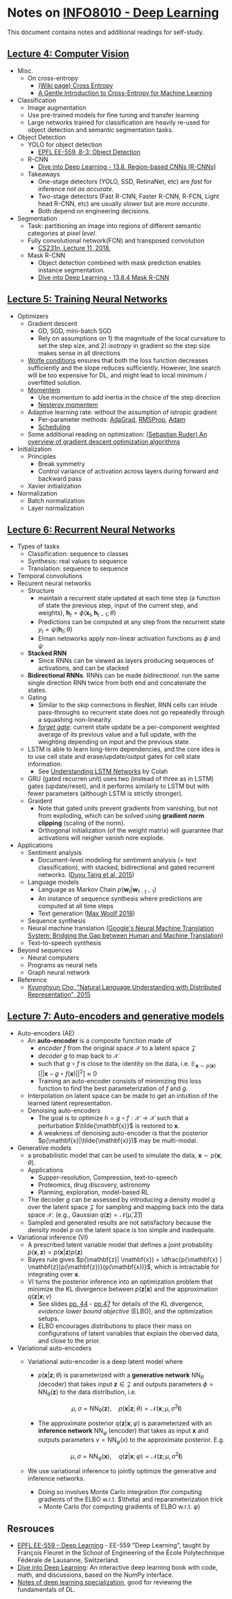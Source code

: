 # Notes on [INFO8010 - Deep Learning](https://github.com/glouppe/info8010-deep-learning)

This document contains notes and additional readings for self-study.

## [Lecture 4: Computer Vision](https://glouppe.github.io/info8010-deep-learning/?p=lecture4.md)

- Misc.
  - On cross-entropy
    - [(Wiki page) Cross Entropy](https://en.wikipedia.org/wiki/Cross_entropy)
    - [A Gentle Introduction to Cross-Entropy for Machine Learning](https://machinelearningmastery.com/cross-entropy-for-machine-learning/)
- Classification
  - Image augmentation
  - Use pre-trained models for fine tuning and transfer learning
  - Large networks trained for classification are heavily re-used for object detection and semantic segmentation tasks.
- Object Detection
  - YOLO for object detection
    - [EPFL EE-559, 8-3: Object Detection](https://fleuret.org/ee559/materials/ee559-slides-8-3-object-detection.pdf)
  - R-CNN
    - [Dive into Deep Learning - 13.8. Region-based CNNs (R-CNNs)](https://d2l.ai/chapter_computer-vision/rcnn.html)
  - Takeaways
    - One-stage detectors (YOLO, SSD, RetinaNet, etc) are *fast* for inference *not as accurate*.
    - Two-stage detectors (Fast R-CNN, Faster R-CNN, R-FCN, Light head R-CNN, etc) are usually *slower* but are *more accurate*.
    - Both depend on engineering decisions.
- Segmentation
    - Task: partitioning an image into regions of different semantic categories at *pixel level*. 
    - Fully convolutional network(FCN) and transposed convolution
      - [CS231n, Lecture 11, 2018.](http://cs231n.stanford.edu/slides/2018/cs231n_2018_lecture11.pdf)
    - Mask R-CNN
      - Object detection combined with mask prediction enables instance segmentation.
      - [Dive into Deep Learning - 13.8.4 Mask R-CNN](https://d2l.ai/chapter_computer-vision/rcnn.html)

## [Lecture 5: Training Neural Networks](https://glouppe.github.io/info8010-deep-learning/?p=lecture5.md#1)
- Optimizers
  - Gradient descent
    - GD, SGD, mini-batch SGD
    - Rely on assumptions on 1) the magnitude of the local curvature to set the step size, and 2) *isotropy* in gradient so the step size makes sense in all directions
  - [Wolfe conditions](https://glouppe.github.io/info8010-deep-learning/?p=lecture5.md#18) ensures that both the loss function decreases sufficiently and the slope reduces sufficiently. However, line search will be too expensive for DL, and might lead to local minimum / overfitted solution.
  - [Momentem](https://glouppe.github.io/info8010-deep-learning/?p=lecture5.md#25)
    - Use momentum to add inertia in the choice of the step direction
    - [Nesterov momentem](https://glouppe.github.io/info8010-deep-learning/?p=lecture5.md#28)
  - Adaptive learning rate: without the assumption of istropic gradient
    - Per-parameter methods: [AdaGrad](https://glouppe.github.io/info8010-deep-learning/?p=lecture5.md#31), [RMSProp](https://glouppe.github.io/info8010-deep-learning/?p=lecture5.md#32), [Adam](https://glouppe.github.io/info8010-deep-learning/?p=lecture5.md#33)
    - [Scheduling](https://glouppe.github.io/info8010-deep-learning/?p=lecture5.md#36)
  - Some additional reading on optimization: [(Sebastian Ruder) An overview of gradient descent optimization algorithms](https://ruder.io/optimizing-gradient-descent/)
- Initialization
  - Principles
    - Break symmetry
    - Control variance of activation across layers during forward and backward pass
  - Xavier initialization
- Normalization
  - Batch normalization
  - Layer normalization

## [Lecture 6: Recurrent Neural Networks](https://glouppe.github.io/info8010-deep-learning/?p=lecture6.md#1)
- Types of tasks
  - Classification: sequence to classes
  - Synthesis: real values to sequence
  - Translation: sequence to sequence
- Temporal convolutions
- Recurent neural networks
  - Structure
    - maintain a recurrent state updated at each time step (a function of state the previous step, input of the current step, and weights), $\mathbf{h}_t = \phi (\mathbf{x}_t, \mathbf{h}_{t-1}; \theta)$
    - Predictions can be computed at any step from the recurrent state $y_t = \psi(\mathbf{h}_t;\theta)$
    - Elman netoworks apply non-linear activation functions as $\phi$ and $\psi$
  - **Stacked RNN** 
    - Since RNNs can be viewed as layers producing sequences of activations, and can be stacked
  - **Bidirectional RNNs**. RNNs can be made *bidirectional*. run the same single direction RNN twice from both end and concatenate the states.
  - Gating
    - Similar to the skip connections in ResNet, RNN cells can inlude pass-throughs so recurrent state does not go repeatedly through a squashing non-linearity.
    - [*forget gate*](https://glouppe.github.io/info8010-deep-learning/?p=lecture6.md#27): current state update be a per-component weighted average of its previous value and a full update, with the weighting depending on input and the previous state.
  - LSTM is able to learn long-term dependencies, and the core idea is to use cell state and erase/update/output gates for cell state information.
    - See [Understanding LSTM Networks](https://colah.github.io/posts/2015-08-Understanding-LSTMs/) by Colah
  - GRU (gated recurren unit) uses two (instead of three as in LSTM) gates (update/reset), and it performs similarly to LSTM but with fewer parameters (although LSTM is strictly stronger).
  - Graident
    - Note that gated units prevent gradients from vanishing, but not from exploding, which can be solved using **gradient norm clipping** (scaling of the norm).
    - Orthogonal initialization (of the weight matrix) will guarantee that activations will neigher vanish nore explode.
- Applications
  - Sentiment analysis
    - Document-level modeling for sentiment analysis (= text classification),
with stacked, bidirectional and gated recurrent networks. ([Duyu Tang et al, 2015](https://www.aclweb.org/anthology/D15-1167/))
  - Language models
    - Language as Markov Chain $p(\mathbf{w}_t|\mathbf{w}_{1:t-1})$
    - An instance of sequence synthesis where predictions are computed at all time steps
    - Text generation ([Max Woolf 2018](https://drive.google.com/file/d/1mMKGnVxirJnqDViH7BDJxFqWrsXlPSoK/view))
  - Sequence synthesis
  - Neural machine translation ([Google's Neural Machine Translation System: Bridging the Gap between Human and Machine Translation](https://arxiv.org/abs/1609.08144))
  - Text-to-speech synthesis
- Beyond sequences
  - Neural computers
  - Programs as neural nets
  - Graph neural network
- Reference
  - [Kyunghyun Cho, "Natural Language Understanding with Distributed Representation", 2015](https://arxiv.org/pdf/1511.07916.pdf)

## [Lecture 7: Auto-encoders and generative models](https://glouppe.github.io/info8010-deep-learning/?p=lecture7.md#1)
- Auto-encoders (AE)
  - An **auto-encoder** is a composite function made of
    - *encoder* $f$ from the original space $\mathcal{X}$ to a latent space $\mathcal{Z}$
    - *decoder* $g$ to map back to $\mathcal{X}$
    - such that $g \circ f$ is close to the identity on the data, i.e. $\mathbb{E}_{\mathbf{x}\sim p(\mathbf{x})}[||\mathbf{x}-g\circ f(\mathbf{x})||^2]\approx 0$
    - Training an auto-encoder consists of minimizing this loss function to find the best parameterization of $f$ and $g$.
  - Interpolation on latent space can be made to get an intuition of the learned latent representation.
  - Denoising auto-encoders
    - The goal is to optimize $h=g\circ f: \mathcal{X} \rightarrow \mathcal{X}$ such that a perturbation $\tilde{\mathbf{x}}$ is restored to $\mathbf{x}$.
    - A weakness of denoising auto-encoder is that the posterior $p(\mathbf{x}|\tilde{\mathbf{x}})$ may be multi-modal.
- Generative models
  - a probabilistic model that can be used to simulate the data, $\mathbf{x} \sim p(\mathbf{x};\theta)$.
  - Applications
    - Supper-resolution, Compression, text-to-speech
    - Proteomics, drug discovery, astronomy
    - Planning, exploration, model-based RL
  - The decoder $g$ can be assessed by introducing a density model $q$ over the latent space $\mathcal{Z}$ for sampling and mapping back into the data space $\mathcal{X}$. (e.g., Gaussian $q(\mathbf{z}) = \mathcal{N}(\hat{\mu}, \hat{\Sigma})$)
  - Sampled and generated results are not satisfactory because the density model $p$ on the latent space is too simple and inadequate.
- Variational inference (VI)
  - A prescribed latent variable model that defines a joint probability $p(\mathbf{x}, \mathbf{z}) = p(\mathbf{x} | \mathbf{z})p(\mathbf{z})$
  - Bayes rule gives $p(\mathbf{z}| \mathbf{x}) = \dfrac{p(\mathbf{x} | \mathbf{z})p(\mathbf{z})}{p(\mathbf{x})}$, which is intractable for integrating over $\mathbf{x}$.
  - VI turns the posterior inference into an optimization problem that minimize the KL divergence between $p(\mathbf{z}|\mathbf{x})$ and the approximation $q(\mathbf{z}|\mathbf{x};\nu)$
    - See slides [pp. 44](https://glouppe.github.io/info8010-deep-learning/?p=lecture7.md#44) - [pp.47](https://glouppe.github.io/info8010-deep-learning/?p=lecture7.md#47) for details of the KL divergence, *evidence lower bound objective* (ELBO), and the optimization setups.
    - ELBO encourages distributions to place their mass on configurations of latent variables that explain the oberved data, and close to the prior.
- Variational auto-encoders
  - Variational auto-encoder is a deep latent model where 
    - $p(\mathbf{x}|\mathbf{z};\theta)$ is parameterized with a **generative network** $\text{NN}_\theta$ (decoder) that takes input $\mathbf{z} \in \mathcal{Z}$ and outputs parameters $\phi=\text{NN}_\theta (\mathbf{z})$ to the data distribution, i.e.
    
    $$\mu, \sigma = \text{NN}_\theta(\mathbf{z}), \quad p(\mathbf{x}|\mathbf{z};\theta)=\mathcal{N}(\mathbf{x};\mu, \sigma^2\mathbf{I})$$
    
    - The approximate posterior $q(\mathbf{z}|\mathbf{x};\varphi)$ is parameterized with an **inference network** $\text{NN}_\varphi$ (encoder) that takes as input $\mathbf{x}$ and outputs parameters $\nu=\text{NN}_\varphi(x)$ to the approximate posterior. E.g.
    
    $$\mu, \sigma = \text{NN}_\varphi(\mathbf{x}), \quad q(\mathbf{z}|\mathbf{x};\varphi) = \mathcal{N}(\mathbf{z};\mu,\sigma^2\mathbf{I})​$$
    
  - We use variational inference to jointly optimize the generative and inference networks. 
    - Doing so involves Monte Carlo integration (for computing gradients of the ELBO w.r.t. $\theta) and reparameterization trick + Monte Carlo (for computing gradients of ELBO w.r.t. $\varphi$)

## Resrouces
- [EPFL EE-559 – Deep Learning](https://fleuret.org/ee559/) - EE-559 "Deep Learning", taught by François Fleuret in the School of Engineering of the École Polytechnique Fédérale de Lausanne, Switzerland.
- [Dive into Deep Learning](https://d2l.ai/): An interactive deep learning book with code, math, and discussions, based on the NumPy interface.
- [Notes of deep learning specialization](https://github.com/mbadry1/DeepLearning.ai-Summary), good for reviewing the fundamentals of DL.